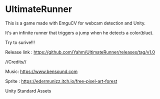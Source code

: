 # UltimateRunner

This is a game made with EmguCV for webcam detection and Unity.

It's an infinite runner that triggers a jump when he detects a color(blue).

Try to surive!!!





Release link : https://github.com/Yahm/UltimateRunner/releases/tag/v1.0

//Credits// 

Music: https://www.bensound.com 

Sprite : https://edermunizz.itch.io/free-pixel-art-forest

Unity Standard Assets
